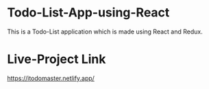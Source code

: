 # Todo-List-App-using-React
This is a Todo-List application which is made using React and Redux.

# Live-Project Link
https://itodomaster.netlify.app/
